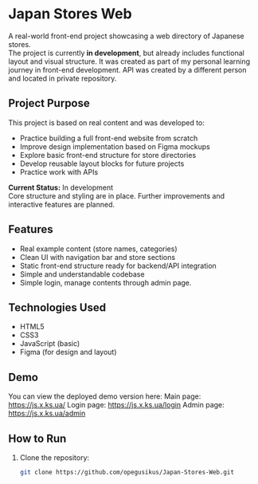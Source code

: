 # Japan Stores Web

A real-world front-end project showcasing a web directory of Japanese stores.  
The project is currently **in development**, but already includes functional layout and visual structure. It was created as part of my personal learning journey in front-end development.
API was created by a different person and located in private repository.

## Project Purpose

This project is based on real content and was developed to:

- Practice building a full front-end website from scratch
- Improve design implementation based on Figma mockups
- Explore basic front-end structure for store directories
- Develop reusable layout blocks for future projects
- Practice work with APIs

**Current Status:** In development  
Core structure and styling are in place. Further improvements and interactive features are planned.

## Features

- Real example content (store names, categories)
- Clean UI with navigation bar and store sections
- Static front-end structure ready for backend/API integration
- Simple and understandable codebase
- Simple login, manage contents through admin page.

## Technologies Used

- HTML5
- CSS3
- JavaScript (basic)
- Figma (for design and layout)

## Demo
You can view the deployed demo version here:
Main page: https://js.x.ks.ua/
Login page: https://js.x.ks.ua/login
Admin page: https://js.x.ks.ua/admin

## How to Run

1. Clone the repository:
   ```bash
   git clone https://github.com/opegusikus/Japan-Stores-Web.git
